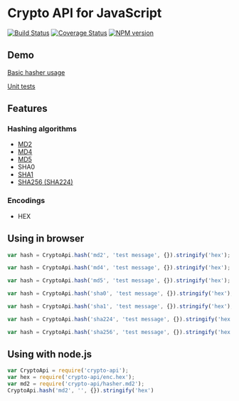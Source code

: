 # Crypto API for JavaScript

[![Build Status](https://travis-ci.org/nf404/crypto-api.svg?branch=master)](https://travis-ci.org/nf404/crypto-api)
[![Coverage Status](https://coveralls.io/repos/nf404/crypto-api/badge.svg?branch=master&service=github)](https://coveralls.io/github/nf404/crypto-api?branch=master)
[![NPM version](https://img.shields.io/npm/v/crypto-api.svg)](https://www.npmjs.com/package/crypto-api)

## Demo
[Basic hasher usage](https://rawgit.com/nf404/crypto-api/master/examples/hasher-basic.html)

[Unit tests](https://rawgit.com/nf404/crypto-api/master/examples/unit-tests.html)

## Features

### Hashing algorithms
* [MD2](https://tools.ietf.org/html/rfc1319)
* [MD4](https://tools.ietf.org/html/rfc1320)
* [MD5](https://tools.ietf.org/html/rfc1321)
* SHA0
* [SHA1](https://tools.ietf.org/html/rfc3174)
* [SHA256 (SHA224)](https://tools.ietf.org/html/rfc4634)

### Encodings
* HEX

## Using in browser

```javascript
var hash = CryptoApi.hash('md2', 'test message', {}).stringify('hex');

var hash = CryptoApi.hash('md4', 'test message', {}).stringify('hex');

var hash = CryptoApi.hash('md5', 'test message', {}).stringify('hex');

var hash = CryptoApi.hash('sha0', 'test message', {}).stringify('hex');

var hash = CryptoApi.hash('sha1', 'test message', {}).stringify('hex');

var hash = CryptoApi.hash('sha224', 'test message', {}).stringify('hex');

var hash = CryptoApi.hash('sha256', 'test message', {}).stringify('hex');
```

## Using with node.js

```javascript
var CryptoApi = require('crypto-api');
var hex = require('crypto-api/enc.hex');
var md2 = require('crypto-api/hasher.md2');
CryptoApi.hash('md2', '', {}).stringify('hex')
```
